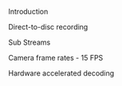 Introduction

Direct-to-disc recording


Sub Streams


Camera frame rates - 15 FPS



Hardware accelerated decoding






